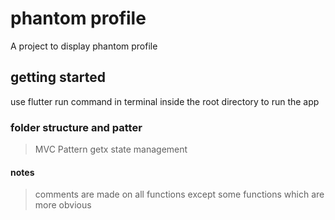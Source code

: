 # phantom profile

A project to display phantom profile

## getting started

use flutter run command in terminal inside the root directory to run the app

### folder structure and patter

> MVC Pattern
> getx state management

#### notes

> comments are made on all functions except some functions which are more obvious
